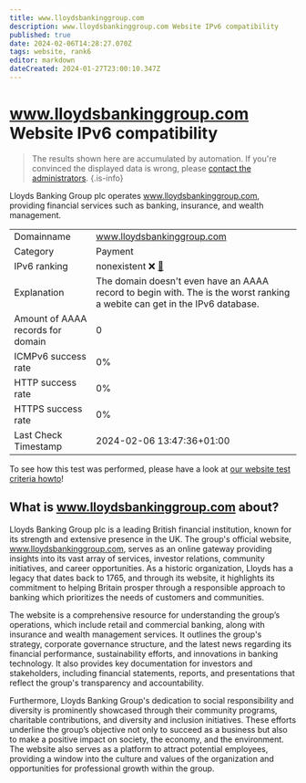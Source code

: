 ```yaml
---
title: www.lloydsbankinggroup.com
description: www.lloydsbankinggroup.com Website IPv6 compatibility
published: true
date: 2024-02-06T14:28:27.070Z
tags: website, rank6
editor: markdown
dateCreated: 2024-01-27T23:00:10.347Z
---
```


# www.lloydsbankinggroup.com Website IPv6 compatibility

> The results shown here are accumulated by automation. If you're convinced the displayed data is wrong, please [contact the administrators](/howto/chat). 
{.is-info}

Lloyds Banking Group plc operates www.lloydsbankinggroup.com, providing financial services such as banking, insurance, and wealth management.


|   |   |
| - | - |
| Domainname | www.lloydsbankinggroup.com
| Category | Payment |
| IPv6 ranking | nonexistent :x: [🔗](/howto/ranking) |
| Explanation | The domain doesn't even have an AAAA record to begin with. The is the worst ranking a webite can get in the IPv6 database. |
| Amount of AAAA records for domain | 0 |
| ICMPv6 success rate | 0%|
| HTTP success rate | 0% |
| HTTPS success rate | 0% |
| Last Check Timestamp | 2024-02-06 13:47:36+01:00 |

To see how this test was performed, please have a look at [our website test criteria howto](/howto/testcriteria/website)!


## What is www.lloydsbankinggroup.com about?
Lloyds Banking Group plc is a leading British financial institution, known for its strength and extensive presence in the UK. The group's official website, www.lloydsbankinggroup.com, serves as an online gateway providing insights into its vast array of services, investor relations, community initiatives, and career opportunities. As a historic organization, Lloyds has a legacy that dates back to 1765, and through its website, it highlights its commitment to helping Britain prosper through a responsible approach to banking which prioritizes the needs of customers and communities.

The website is a comprehensive resource for understanding the group’s operations, which include retail and commercial banking, along with insurance and wealth management services. It outlines the group's strategy, corporate governance structure, and the latest news regarding its financial performance, sustainability efforts, and innovations in banking technology. It also provides key documentation for investors and stakeholders, including financial statements, reports, and presentations that reflect the group's transparency and accountability.

Furthermore, Lloyds Banking Group's dedication to social responsibility and diversity is prominently showcased through their community programs, charitable contributions, and diversity and inclusion initiatives. These efforts underline the group’s objective not only to succeed as a business but also to make a positive impact on society, the economy, and the environment. The website also serves as a platform to attract potential employees, providing a window into the culture and values of the organization and opportunities for professional growth within the group.


